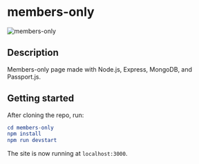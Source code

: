 # members-only

![members-only](https://user-images.githubusercontent.com/46205282/147396832-07e45cb6-e294-4ae4-b75c-28184b768b15.gif)

## Description
Members-only page made with Node.js, Express, MongoDB, and Passport.js.

## Getting started

After cloning the repo, run:

```elm
cd members-only
npm install
npm run devstart
```

The site is now running at `localhost:3000`.
